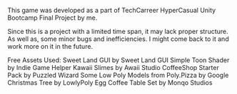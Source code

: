 This game was developed as a part of TechCarreer HyperCasual Unity Bootcamp Final Project by me.



Since this is a project with a limited time span, it may lack proper structure. As well as, some minor bugs and inefficiencies. I might come back to it and work more on it in the future.

Free Assets Used:
Sweet Land GUI by Sweet Land GUI
Simple Toon Shader by Indie Game Helper
Kawaii Slimes by Awaii Studio
CoffeeShop Starter Pack by Puzzled Wizard
Some Low Poly Models from Poly.Pizza by Google
Christmas Tree by LowlyPoly
Egg Coffee Table Set by Monqo Studios



